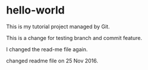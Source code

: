 # hello-world
This is my tutorial project managed by Git.

This is a change for testing branch and commit feature.

I changed the read-me file again.

changed readme file on 25 Nov 2016.